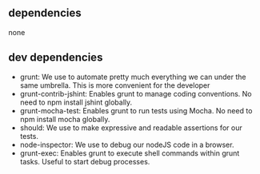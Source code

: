 ## dependencies

none

## dev dependencies

* grunt: We use to automate pretty much everything we can under the same umbrella. This is more convenient for the developer
* grunt-contrib-jshint: Enables grunt to manage coding conventions. No need to npm install jshint globally.
* grunt-mocha-test: Enables grunt to run tests using Mocha. No need to npm install mocha globally.
* should: We use to make expressive and readable assertions for our tests.
* node-inspector: We use to debug our nodeJS code in a browser.
* grunt-exec: Enables grunt to execute shell commands within grunt tasks. Useful to start debug processes.